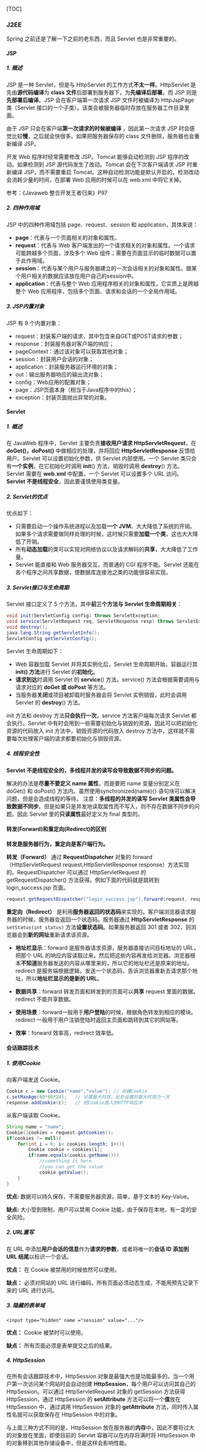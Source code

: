 [TOC]

### J2EE

Spring 之前还是了解一下之前的老东西，而且 Servlet 也是非常重要的。

#### JSP

##### 1. 概述

JSP 是一种 Servlet，但是与 HttpServlet 的工作方式**不太一样**。HttpServlet 是先由**源代码编译**为 **class 文件**后部署到服务器下，为**先编译后部署**。而 JSP 则是**先部署后编译**。JSP 会在客户端第一次请求 JSP 文件时被编译为 HttpJspPage 类（Servlet 接口的一个子类）。该类会被服务器临时存放在服务器工作目录里面。 

由于 JSP 只会在客户端**第一次请求的时候被编译** ，因此第一次请求 JSP 时会感觉比较**慢**，之后就会快很多。如果把服务器保存的 class 文件删除，服务器也会重新编译 JSP。

开发 Web 程序时经常需要修改 JSP。Tomcat 能够自动检测到 JSP 程序的改动。如果检测到 JSP 源代码发生了改动。Tomcat 会在下次客户端请求 JSP 时重新编译 JSP，而不需要重启 Tomcat。这种自动检测功能是默认开启的，检测改动会消耗少量的时间，在部署 Web 应用的时候可以在 web.xml 中将它关掉。

参考：《Javaweb 整合开发王者归来》P97

##### 2. 四种作用域

JSP 中的四种作用域包括 page、request、session 和 application，具体来说：

- **page**：代表与一个页面相关的对象和属性。
- **request**：代表与 Web 客户端发出的一个请求相关的对象和属性。一个请求可能跨越多个页面，涉及多个 Web 组件；需要在页面显示的临时数据可以置于此作用域。
- **session**：代表与某个用户与服务器建立的一次会话相关的对象和属性。跟某个用户相关的数据应该放在用户自己的session中。
- **application**：代表与整个 Web 应用程序相关的对象和属性，它实质上是跨越整个 Web 应用程序，包括多个页面、请求和会话的一个全局作用域。

##### 3. JSP内置对象

JSP 有 9 个内置对象：

- request：封装客户端的请求，其中包含来自GET或POST请求的参数；
- response：封装服务器对客户端的响应；
- pageContext：通过该对象可以获取其他对象；
- session：封装用户会话的对象；
- application：封装服务器运行环境的对象；
- out：输出服务器响应的输出流对象；
- config：Web应用的配置对象；
- page：JSP页面本身（相当于Java程序中的this）；
- exception：封装页面抛出异常的对象。



#### Servlet

##### 1. 概述

在 JavaWeb 程序中，Servlet 主要负责**接收用户请求 HttpServletRequest**，在 **doGet()，doPost()** 中做相应的处理，并将回应 **HttpServletResponse** 反馈给用户。Servlet 可以设置初始化参数，供 Servlet 内部使用。一个 Servlet 类只会有**一个实例**，在它初始化时调用 **init**() 方法，销毁时调用 **destroy**() 方法。Servlet 需要在 **web.xml** 中配置，一个 Servlet 可以设置多个 URL 访问。**Servlet 不是线程安全**，因此要谨慎使用类变量。

##### 2. Servlet的优点

优点如下：

- 只需要启动一个操作系统进程以及加载**一个 JVM**，大大降低了系统的开销。如果多个请求需要做同样处理的时候，这时候只需要**加载一个类**，这也大大降低了开销。
- 所有**动态加载**的类可以实现对网络协议以及请求解码的**共享**，大大降低了工作量。
- Servlet 能直接和 Web 服务器交互，而普通的 CGI 程序不能。Servlet 还能在各个程序之间共享数据，使数据库连接池之类的功能很容易实现。

##### 3. Servlet接口与生命周期

Servlet 接口定义了 5 个方法，其中**前三个方法与 Servlet 生命周期相关**：

```java
void init(ServletConfig config) throws ServletException;
void service(ServletRequest req, ServletResponse resp) throws ServletException, java.io.IOException;
void destroy();
java.lang.String getServletInfo();
ServletConfig getServletConfig();
```

Servlet 生命周期如下：

- Web 容器加载 Servlet 并将其实例化后，Servlet 生命周期开始，容器运行其 **init() 方法**进行 Servlet 的**初始化**。
- **请求到达**时调用 Servlet 的 **service**() 方法，service() 方法会根据需要调用与请求对应的 **doGet 或 doPost** 等方法。
- 当服务器**关闭**或项目被卸载时服务器会将 Servlet 实例销毁，此时会调用 Servlet 的 **destroy**() 方法。

init 方法和 destroy 方法**只会执行一次**，service 方法客户端每次请求 Servlet 都会执行。Servlet 中有时会用到一些需要初始化与销毁的资源，因此可以把初始化资源的代码放入 init 方法中，销毁资源的代码放入 destroy 方法中，这样就不需要每次处理客户端的请求都要初始化与销毁资源。

##### 4. 线程安全性

**Servlet 不是线程安全的，多线程并发的读写会导致数据不同步的问题。** 

解决的办法是**尽量不要定义 name 属性**，而是要把 name 变量分别定义在 doGet() 和 doPost() 方法内。虽然使用synchronized(name){} 语句块可以解决问题，但是会造成线程的等待。 注意：**多线程的并发的读写 Servlet 类属性会导致数据不同步**。但是如果只是并发地读取属性而不写入，则不存在数据不同步的问题。因此 Servlet 里的**只读属性**最好定义为 final 类型的。



#### 转发(Forward)和重定向(Redirect)的区别

**转发是服务器行为，重定向是客户端行为。**

**转发（Forward）** 通过 **RequestDispatcher** 对象的 forward（HttpServletRequest request,HttpServletResponse response）方法实现的。RequestDispatcher 可以通过 HttpServletRequest 的 getRequestDispatcher() 方法获得。例如下面的代码就是跳转到 login_success.jsp 页面。

```java
request.getRequestDispatcher("login_success.jsp").forward(request, response);
```

**重定向（Redirect）** 是利用**服务器返回的状态码**来实现的。客户端浏览器请求服务器的时候，服务器会返回一个状态码。服务器通过 **HttpServletResponse** 的 `setStatus(int status)` 方法**设置状态码**。如果服务器返回 301 或者 302，则浏览器会到**新的网址**重新请求该资源。

- **地址栏显示**：forward 是服务器请求资源，服务器直接访问目标地址的 URL，把那个 URL 的响应内容读取过来，然后把这些内容再发给浏览器。浏览器根本**不知道**服务器发送的内容从哪里来的，所以它的地址栏还是原来的地址。 redirect 是服务端根据逻辑，发送一个状态码，告诉浏览器重新去请求那个地址，所以**地址栏显示的是新的 URL**。

- **数据共享**：forward 转发页面和转发到的页面可以**共享** request 里面的数据。redirect 不能共享数据。

- **使用场景**：forward一般用于**用户登陆**的时候，根据角色转发到相应的模块。 redirect 一般用于用户注销登陆时返回主页面和跳转到其它的网站等。
- **效率**：forward 效率高，redirect 效率低。



#### 会话跟踪技术

##### 1. 使用Cookie

向客户端发送 Cookie。

```java
Cookie c = new Cookie("name","value"); // 创建Cookie 
c.setMaxAge(60*60*24);   // 设置最大时效，此处设置的最大时效为一天
response.addCookie(c);   // 把Cookie放入到HTTP响应中
```

从客户端读取 Cookie。

```java
String name = "name"; 
Cookie[]cookies = request.getCookies(); 
if(cookies != null){ 
    for(int i = 0; i< cookies.length; i++){ 
        Cookie cookie = cookies[i]; 
        if(name.equals(cookis.getName())) 
            //something is here. 
            //you can get the value 
            cookie.getValue(); 
    }
}
```

**优点:** 数据可以持久保存，不需要服务器资源，简单，基于文本的 Key-Value。

**缺点:** 大小受到限制，用户可以禁用 Cookie 功能，由于保存在本地，有一定的安全风险。

##### 2. URL重写

在 URL 中添加**用户会话的信息**作为**请求的参数**，或者将唯一的**会话 ID 添加到 URL 结尾**以标识一个会话。

**优点：** 在 Cookie 被禁用的时候依然可以使用。

**缺点：** 必须对网站的 URL 进行编码，所有页面必须动态生成，不能用预先记录下来的 URL 进行访问。

##### 3. 隐藏的表单域

```
<input type="hidden" name ="session" value="..."/>
```

**优点：** Cookie 被禁时可以使用。

**缺点：** 所有页面必须是表单提交之后的结果。

##### 4. HttpSession

在所有会话跟踪技术中，HttpSession 对象是最强大也是功能最多的。当一个用户第一次访问某个网站时会自动创建 **HttpSession**，每个用户可以访问其自己的 HttpSession。可以通过 HttpServletRequest 对象的 getSession 方法获得HttpSession，通过 HttpSession 的 **setAttribute** 方法可以将一个**值**放在 HttpSession 中，通过调用 HttpSession 对象的 **getAttribute** 方法，同时传入属性名就可以获取保存在 HttpSession 中的对象。

与上面三种方式不同的是，HttpSession 放在服务器的**内存**中，因此不要将过大的对象放在里面，即使目前的 Servlet 容器可以在内存将满时将 HttpSession 中的对象移到其他存储设备中，但是这样会影响性能。
